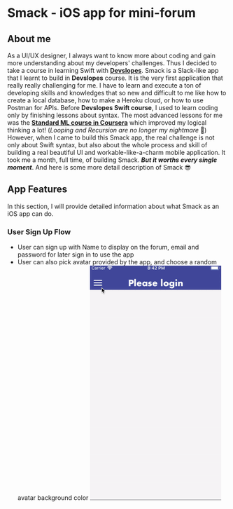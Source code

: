 # Smack - iOS app for mini-forum

## About me

As a UI/UX designer, I always want to know more about coding and gain more understanding about my developers' challenges. Thus I decided to take a course in learning Swift with  [**Devslopes**](https://devslopes.com/). Smack is a Slack-like app that I learnt to build in **Devslopes** course. It is the very first application that really really challenging for me. I have to learn and execute a ton of developing skills and knowledges that so new and difficult to me like how to create a local database, how to make a Heroku cloud, or how to use Postman for APIs. Before **Devslopes Swift course**, I used to learn coding only by finishing lessons about syntax. The most advanced lessons for me was the [**Standard ML course in Coursera**](https://www.coursera.org/learn/programming-languages) which improved my logical thinking a lot! (*Looping and Recursion are no longer my nightmare* 👻) However, when I came to build this Smack app, the real challenge is not only about Swift syntax, but also about the whole process and skill of building a real beautiful UI and workable-like-a-charm mobile application. It took me a month, full time, of building Smack. ***But it worths every single moment***. And here is some more detail description of Smack 😎


## App Features

In this section, I will provide detailed information about what Smack as an iOS app can do.

### User Sign Up Flow
 - User can sign up with Name to display on the forum, email and password for later sign in to use the app
 - User can also pick avatar provided by the app, and choose a random avatar background color
![User Sign Up Flow](https://github.com/adamle/Smack/blob/master/Shots/Smack%20Sign%20Up%20Flow.gif?raw=true)
